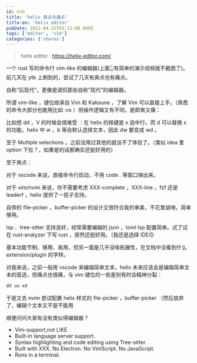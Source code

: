 ```yaml
---
id: esG
title: 'helix 爽点与痛点'
title-en: 'helix editor'
pubDate: 2022-04-25T03:13:00.000Z
tags: ['editor', 'vim']
categories: ['shares']
---
```


> helix editor : https://helix-editor.com/

一个 rust 写的命令行 vim-like 的编辑器(上面👆有简单的演示视频就不截图了)。前几天在 ytb 上刷到的，尝试了几天有爽点也有痛点。

自称“后现代”，更像是调侃那些自称“现代”的编辑器。

所谓 vim-like ，键位继承自 Vim 和 Kakoune ，了解 Vim 可以直接上手，（熟悉的命令大部分也能用比如 :vs ）但操作逻辑又有不同，是即爽又痛：

比如想 dd ，V 的时候会很难受 ：在 helix 的按键是 x 选中行，而 d 可以替换 x 的功能。helix 中 w ，b 等会默认选择文本，因此 dw 要变成 wd 。

至于 Multiple selections ，之前没用过其他的就谈不了体验了。（类似 idea 里 option 下拉？，如果是的话那确实还挺好用的）

至于爽点：

对于 vscode 来说，直接命令行启动，不用 code . 等窗口弹出来。

对于 vim/nvim 来说，你不需要考虑 XXX-complete ，XXX-line ，fzf 还是 leaderf ，helix 提供了一揽子支持。

自带的 file-picker ，buffer-picker 的设计又很符合我的审美，不花里胡哨，简单够用。

lsp 、tree-sitter 支持良好，经常需要编辑的 json ，toml lsp 配置简单。试了试在 rust-analyzer 下写 rust ，居然还挺好用。（我还是选择 IDE🙃️

基本功能节制、够用、易用，但另一面是几乎没啥拓展性，在文档中没看到什么 extension/plugin 的字样。

对我来说，之前一般用 vscode 来编辑简单文本，helix 未来应该会是编辑简单文本的首选，但痛点也很痛，与 vim 键位的一些差别有时会精神分裂：

```txt
dd uu xd
```

于是又去 nvim 尝试配置 helix 样式的 file-picker ，buffer-picker （然后放弃了，编辑个文本又不是不能用

顺便问问大家有没有类似得编辑器？

-   Vim-support,not LIKE
-   Built-in language server support.
-   Syntax highlighting and code editing using Tree-sitter.
-   Built with XXX. No Electron. No VimScript. No JavaScript.
-   Runs in a terminal.
